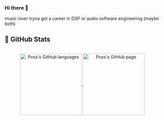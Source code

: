 ### Hi there 👋

music lover tryna get a career in DSP or audio software engineering (maybe both)

## 🔬 GitHub Stats
</br>
<div align="center"> 
   <a href="https://github.com/vincent-lafouasse" >
     <img align="center" src="https://github-readme-stats.vercel.app/api/top-langs/?username=vincent-lafouasse&langs_count=3&theme=ocean_dark&hide=html,css"" alt="Poss's GitHub languages" height="200"/>
   </a>

   <a href="https://github.com/vincent-lafouasse">
       <img align="center" src="https://github-readme-stats.vercel.app/api/?username=vincent-lafouasse&theme=ocean_dark&show_icons=true" alt="Poss's GitHub page" height="200"/>
   </a>
</div>
